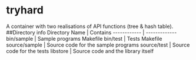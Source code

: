 # tryhard
A container with two realisations of API functions (tree &amp; hash table).
##Directory info
Directory Name | Contains
------------ | -------------
bin/sample | Sample programs Makefile
bin/test | Tests Makefile
source/sample | Source code for the sample programs
source/test | Source code for the tests
libstore | Source code and the library itself
